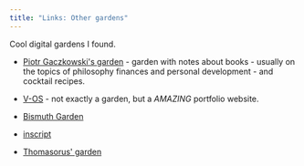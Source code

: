 ```yaml
---
title: "Links: Other gardens"
---
```


Cool digital gardens I found.

* [Piotr Gaczkowski's garden](https://garden.doomhammer.info/) - garden with notes about books - usually on the topics of philosophy finances and personal development - and cocktail recipes.

* [V-OS](https://v-os.ca/) - not exactly a garden, but a *AMAZING* portfolio website.

* [Bismuth Garden](https://bismuth.garden/)

* [inscript](https://www.inscript.tech/)

* [Thomasorus' garden](https://thomasorus.com/home.html)